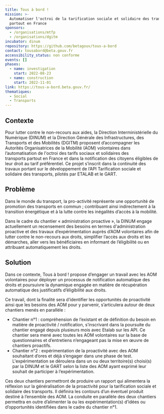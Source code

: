 ```yaml
---
title: Tous à bord !
mission: >-
  Automatiser l'octroi de la tarification sociale et solidaire des transports
  partout en France
sponsors:
  - /organisations/mtfp
  - /organisations/dgitm
incubator: dinum
repository: https://github.com/betagouv/tous-a-bord
contact: tousabord@beta.gouv.fr
accessibility_status: non conforme
events: []
phases:
  - name: investigation
    start: 2022-08-23
  - name: construction
    start: 2022-11-01
link: https://tous-a-bord.beta.gouv.fr/
thematiques:
  - Social
  - Transports
---
```

## Contexte

Pour lutter contre le non-recours aux aides, la Direction Interministérielle du Numérique (DINUM) et la Direction Générale des Infrastructures, des Transports et des Mobilités (DGITM) proposent d’accompagner les Autorités Organisatrices de la Mobilité (AOM) volontaires dans l’automatisation de l'octroi des tarifs sociaux et solidaires des transports partout en France et dans la notification des citoyens éligibles de leur droit au tarif préférentiel. Ce projet s’inscrit dans la continuité des travaux portant sur le développement de l’API Tarification sociale et solidaire des transports, pilotés par ETALAB et le GART.

## Problème

Dans le monde du transport, la pro-activité représente une opportunité de promotion des transports en commun ; contribuant ainsi indirectement à la transition énergétique et à la lutte contre les inégalités d’accès à la mobilité. 

Dans le cadre du chantier « administration proactive », la DINUM engage actuellement un recensement des besoins en termes d'administration proactive et des travaux d’expérimentation auprès d’AOM volontaires afin de lutter contre le non-recours aux droits, simplifier l’accès aux droits et les démarches, aller vers les bénéficiaires en informant de l’éligibilité ou en attribuant automatiquement les droits.

## Solution

Dans ce contexte, Tous à bord ! propose d’engager un travail avec les AOM volontaires pour déployer un processus de notification automatique des droits et poursuivre la dynamique engagée en matière de récupération automatique des justificatifs d’éligibilité aux droits. 

Ce travail, dont la finalité sera d’identifier les opportunités de proactivité ainsi que les besoins des AOM pour y parvenir, s’articulera autour de deux chantiers menés en parallèle : 

- Chantier n°1 : compréhension de l’existant et de définition du besoin en matière de proactivité / notification, s’inscrivant dans la poursuite du chantier engagé depuis plusieurs mois avec Etalab sur les API.  Ce chantier sera mené avec toutes les AOM volontaires sur la base de questionnaires et d’entretiens n’engageant pas la mise en œuvre de chantiers proactifs.      
- Chantier n°2 : expérimentation de la proactivité avec des AOM souhaitant d’ores et déjà s’engager dans une phase de test. L'expérimentation se déroulera dans un ou deux territoire(s) choisi(s) par la DINUM et le GART selon la liste des AOM ayant exprimé leur souhait de participer à l’expérimentation. 

Ces deux chantiers permettront de produire un rapport qui alimentera la réflexion sur la généralisation de la proactivité pour la tarification sociale et solidaire des transports. Il définira les contours d’un éventuel produit destiné à l’ensemble des AOM. La conduite en parallèle des deux chantiers permettra en outre d’alimenter la ou les expérimentation(s) d’idées ou d’opportunités identifiées dans le cadre du chantier n°1.